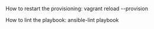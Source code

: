 
How to restart the provisioning:
vagrant reload --provision

How to lint the playbook:
ansible-lint playbook
